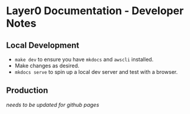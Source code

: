 # Layer0 Documentation - Developer Notes


## Local Development

- `make dev` to ensure you have `mkdocs` and `awscli` installed.
- Make changes as desired.
- `mkdocs serve` to spin up a local dev server and test with a browser.


## Production

_needs to be updated for github pages_
